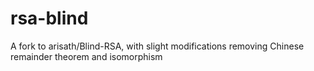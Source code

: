 # rsa-blind

A fork to arisath/Blind-RSA, with slight modifications removing Chinese remainder theorem and isomorphism 
